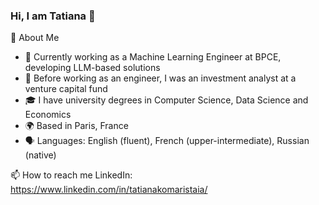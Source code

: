 ### Hi, I am Tatiana 👋

👩 About Me
* 🔧 Currently working as a Machine Learning Engineer at BPCE, developing LLM-based solutions
* 💼 Before working as an engineer, I was an investment analyst at a venture capital fund
* 🎓 I have university degrees in Computer Science, Data Science and Economics
* 🌍 Based in Paris, France
* 🗣️ Languages: English (fluent), French (upper-intermediate), Russian (native)

📫 How to reach me
LinkedIn: https://www.linkedin.com/in/tatianakomaristaia/ 
